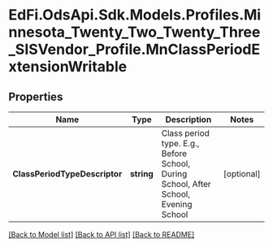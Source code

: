 # EdFi.OdsApi.Sdk.Models.Profiles.Minnesota_Twenty_Two_Twenty_Three_SISVendor_Profile.MnClassPeriodExtensionWritable
## Properties

Name | Type | Description | Notes
------------ | ------------- | ------------- | -------------
**ClassPeriodTypeDescriptor** | **string** | Class period type. E.g., Before School, During School, After School, Evening School | [optional] 

[[Back to Model list]](../README.md#documentation-for-models) [[Back to API list]](../README.md#documentation-for-api-endpoints) [[Back to README]](../README.md)


